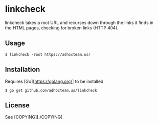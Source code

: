 linkcheck
=========

linkcheck takes a root URL and recurses down through the links it finds in the
HTML pages, checking for broken links (HTTP 404).

Usage
-----

``` shell
$ linkcheck -root https://adhocteam.us/
```

Installation
------------

Requires [Go][https://golang.org/] to be installed.

``` shell
$ go get github.com/adhocteam.us/linkcheck
```

License
-------

See [COPYING][./COPYING].
